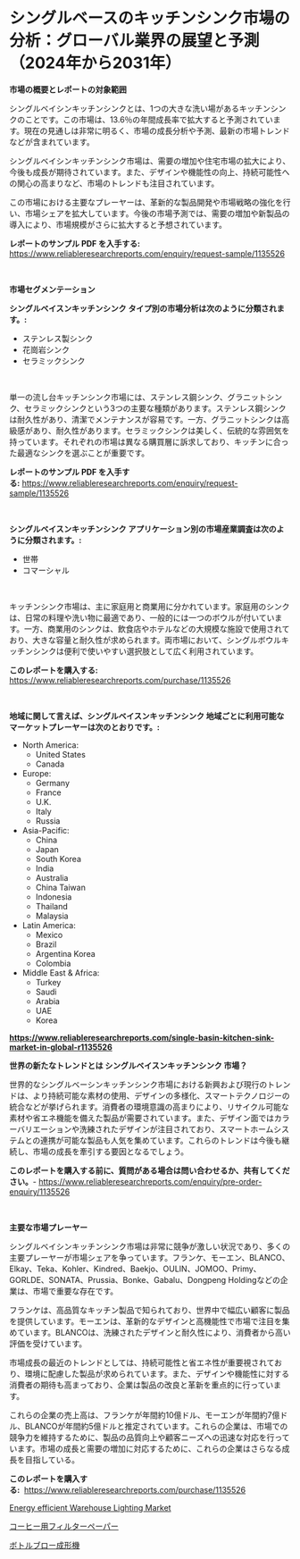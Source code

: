 <p><h1>シングルベースのキッチンシンク市場の分析：グローバル業界の展望と予測（2024年から2031年）</h1></p><p><strong>市場の概要とレポートの対象範囲</strong></p>
<p><p>シングルベイシンキッチンシンクとは、1つの大きな洗い場があるキッチンシンクのことです。この市場は、13.6％の年間成長率で拡大すると予測されています。現在の見通しは非常に明るく、市場の成長分析や予測、最新の市場トレンドなどが含まれています。</p><p>シングルベイシンキッチンシンク市場は、需要の増加や住宅市場の拡大により、今後も成長が期待されています。また、デザインや機能性の向上、持続可能性への関心の高まりなど、市場のトレンドも注目されています。</p><p>この市場における主要なプレーヤーは、革新的な製品開発や市場戦略の強化を行い、市場シェアを拡大しています。今後の市場予測では、需要の増加や新製品の導入により、市場規模がさらに拡大すると予想されています。</p></p>
<p><strong>レポートのサンプル PDF を入手する:</strong> <a href="https://www.reliableresearchreports.com/enquiry/request-sample/1135526">https://www.reliableresearchreports.com/enquiry/request-sample/1135526</a></p>
<p>&nbsp;</p>
<p><strong>市場セグメンテーション</strong></p>
<p><strong>シングルベイスンキッチンシンク タイプ別の市場分析は次のように分類されます。:</strong></p>
<p><ul><li>ステンレス製シンク</li><li>花崗岩シンク</li><li>セラミックシンク</li></ul></p>
<p>&nbsp;</p>
<p><p>単一の流し台キッチンシンク市場には、ステンレス鋼シンク、グラニットシンク、セラミックシンクという3つの主要な種類があります。ステンレス鋼シンクは耐久性があり、清潔でメンテナンスが容易です。一方、グラニットシンクは高級感があり、耐久性があります。セラミックシンクは美しく、伝統的な雰囲気を持っています。それぞれの市場は異なる購買層に訴求しており、キッチンに合った最適なシンクを選ぶことが重要です。</p></p>
<p><strong>レポートのサンプル PDF を入手する:</strong>&nbsp;<a href="https://www.reliableresearchreports.com/enquiry/request-sample/1135526">https://www.reliableresearchreports.com/enquiry/request-sample/1135526</a></p>
<p>&nbsp;</p>
<p><strong> シングルベイスンキッチンシンク アプリケーション別の市場産業調査は次のように分類されます。:</strong></p>
<p><ul><li>世帯</li><li>コマーシャル</li></ul></p>
<p>&nbsp;</p>
<p><p>キッチンシンク市場は、主に家庭用と商業用に分かれています。家庭用のシンクは、日常の料理や洗い物に最適であり、一般的には一つのボウルが付いています。一方、商業用のシンクは、飲食店やホテルなどの大規模な施設で使用されており、大きな容量と耐久性が求められます。両市場において、シングルボウルキッチンシンクは便利で使いやすい選択肢として広く利用されています。</p></p>
<p><strong>このレポートを購入する:</strong>&nbsp; <a href="https://www.reliableresearchreports.com/purchase/1135526">https://www.reliableresearchreports.com/purchase/1135526</a></p>
<p>&nbsp;</p>
<p><strong>地域に関して言えば、シングルベイスンキッチンシンク 地域ごとに利用可能なマーケットプレーヤーは次のとおりです。:</strong></p>
<p><ul>
    <li>
        North America:
        <ul>
            <li>United States</li>
            <li>Canada</li>
        </ul>
    </li>
    <li>
        Europe:
        <ul>
            <li>Germany</li>
            <li>France</li>
            <li>U.K.</li>
            <li>Italy</li>
            <li>Russia</li>
        </ul>
    </li>
    <li>
        Asia-Pacific:
        <ul>
            <li>China</li>
            <li>Japan</li>
            <li>South Korea</li>
            <li>India</li>
            <li>Australia</li>
            <li>China Taiwan</li>
            <li>Indonesia</li>
            <li>Thailand</li>
            <li>Malaysia</li>
        </ul>
    </li>
    <li>
        Latin America:
        <ul>
            <li>Mexico</li>
            <li>Brazil</li>
            <li>Argentina Korea</li>
            <li>Colombia</li>
        </ul>
    </li>
    <li>
        Middle East & Africa:
        <ul>
            <li>Turkey</li>
            <li>Saudi</li>
            <li>Arabia</li>
            <li>UAE</li>
            <li>Korea</li>
        </ul>
    </li>
    </ul></p>
<p><strong><a href="https://www.reliableresearchreports.com/single-basin-kitchen-sink-market-in-global-r1135526">https://www.reliableresearchreports.com/single-basin-kitchen-sink-market-in-global-r1135526</a></strong>&nbsp;</p>
<p><strong>世界の新たなトレンドとは シングルベイスンキッチンシンク 市場？</strong></p>
<p><p>世界的なシングルベーシンキッチンシンク市場における新興および現行のトレンドは、より持続可能な素材の使用、デザインの多様化、スマートテクノロジーの統合などが挙げられます。消費者の環境意識の高まりにより、リサイクル可能な素材や省エネ機能を備えた製品が需要されています。また、デザイン面ではカラーバリエーションや洗練されたデザインが注目されており、スマートホームシステムとの連携が可能な製品も人気を集めています。これらのトレンドは今後も継続し、市場の成長を牽引する要因となるでしょう。</p></p>
<p><strong>このレポートを購入する前に、質問がある場合は問い合わせるか、共有してください。</strong>- <a href="https://www.reliableresearchreports.com/enquiry/pre-order-enquiry/1135526">https://www.reliableresearchreports.com/enquiry/pre-order-enquiry/1135526</a></p>
<p>&nbsp;</p>
<p><strong>主要な市場プレーヤー</strong></p>
<p><p>シングルベイシンキッチンシンク市場は非常に競争が激しい状況であり、多くの主要プレーヤーが市場シェアを争っています。フランケ、モーエン、BLANCO、Elkay、Teka、Kohler、Kindred、Baekjo、OULIN、JOMOO、Primy、GORLDE、SONATA、Prussia、Bonke、Gabalu、Dongpeng Holdingなどの企業は、市場で重要な存在です。</p><p>フランケは、高品質なキッチン製品で知られており、世界中で幅広い顧客に製品を提供しています。モーエンは、革新的なデザインと高機能性で市場で注目を集めています。BLANCOは、洗練されたデザインと耐久性により、消費者から高い評価を受けています。</p><p>市場成長の最近のトレンドとしては、持続可能性と省エネ性が重要視されており、環境に配慮した製品が求められています。また、デザインや機能性に対する消費者の期待も高まっており、企業は製品の改良と革新を重点的に行っています。</p><p>これらの企業の売上高は、フランケが年間約10億ドル、モーエンが年間約7億ドル、BLANCOが年間約5億ドルと推定されています。これらの企業は、市場での競争力を維持するために、製品の品質向上や顧客ニーズへの迅速な対応を行っています。市場の成長と需要の増加に対応するために、これらの企業はさらなる成長を目指している。</p></p>
<p><strong>このレポートを購入する:</strong>&nbsp;&nbsp;<a href="https://www.reliableresearchreports.com/purchase/1135526">https://www.reliableresearchreports.com/purchase/1135526</a></p>
<p><p><a href="https://invited-way-688.notion.site/Energy-efficient-Warehouse-Lighting-Market-Analysis-and-Sze-Forecasted-for-period-from-2024-to-2031-1610ed2eaa8245d1a192b734d5d62ff9">Energy efficient Warehouse Lighting Market</a></p><p><a href="https://github.com/adcxff01450218/Market-Research-Report-List-1/blob/main/614389026508.md">コーヒー用フィルターペーパー</a></p><p><a href="https://github.com/xnljig2898992/Market-Research-Report-List-1/blob/main/934599526507.md">ボトルブロー成形機</a></p></p>